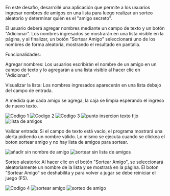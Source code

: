 En este desafío, desarrollé una aplicación que permite a los usuarios ingresar nombres de amigos en una lista para luego realizar un sorteo aleatorio y determinar quién es el "amigo secreto".

El usuario deberá agregar nombres mediante un campo de texto y un botón "Adicionar". Los nombres ingresados se mostrarán en una lista visible en la página, y al finalizar, un botón "Sortear Amigo" seleccionará uno de los nombres de forma aleatoria, mostrando el resultado en pantalla.

Funcionalidades:

Agregar nombres: Los usuarios escribirán el nombre de un amigo en un campo de texto y lo agregarán a una lista visible al hacer clic en "Adicionar".

Visualizar la lista: Los nombres ingresados aparecerán en una lista debajo del campo de entrada.

A medida que cada amigo se agrega, la caja se limpia esperando el ingreso de nuevo texto.

![Codigo 1](https://github.com/user-attachments/assets/a12b8472-059b-425b-95bf-25b16cc3ea3e)
![Codigo 2](https://github.com/user-attachments/assets/d5479d87-3068-49e5-a042-f63b63c2bc4d)
![Codigo 3](https://github.com/user-attachments/assets/756e6c3c-379e-4ec3-b415-693e574374fa)
![punto insercion texto fijo](https://github.com/user-attachments/assets/4dccdc68-c0f6-49d4-9682-b7259480f471)
![lista de amigos](https://github.com/user-attachments/assets/2e30a91a-7a46-40c0-8f13-b1fd2219e10d)

Validar entrada: Si el campo de texto está vacío, el programa mostrará una alerta pidiendo un nombre válido. Lo mismo se ejecuta cuando se clickea el boton sortear amigo y no hay lista de amigos para sortear.

![añadir sin nombre de amigo](https://github.com/user-attachments/assets/add5d4af-8d50-44a8-93db-778cae8c1346)
![sortear sin lista de amigos](https://github.com/user-attachments/assets/fea1657e-0f29-4816-9802-254f1d70c069)

Sorteo aleatorio: Al hacer clic en el botón "Sortear Amigo", se seleccionará aleatoriamente un nombre de la lista y se mostrará en la página.
El boton "Sortear Amigo" se deshabilita y para volver a jugar se debe reiniciar el juego (F5).

![Codigo 4](https://github.com/user-attachments/assets/8c77cbd3-e1b2-4a57-ab5c-5e563a29fea4)
![sortear amigo](https://github.com/user-attachments/assets/43384a65-4968-4198-978e-dd77f53a8f1d)
![sorteo de amigo](https://github.com/user-attachments/assets/5126248a-facb-4b26-a08e-2f3691d6140d)

